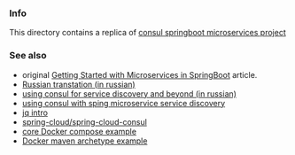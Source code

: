 ### Info

This directory contains a replica of [consul springboot microservices project](https://github.com/guedim/spring-projects/tree/master/consul-microservice-discovery-sample)

### See also

  * original [Getting Started with Microservices in SpringBoot](https://www.infoq.com/articles/Microservices-SpringBoot) article.
  * [Russian transtation (in russian)](https://habr.com/company/otus/blog/413567/)
  * [using consul for service discovery and beyond (in russian)](https://eax.me/consul/)
  * [using consul with sping microservice service discovery](http://cloud.spring.io/spring-cloud-consul/1.3.x/multi/multi_spring-cloud-consul-discovery.html)
  * [jq intro](https://www.youtube.com/watch?v=NzqBhHVJMDI)
  * [spring-cloud/spring-cloud-consul](https://github.com/spring-cloud/spring-cloud-consul)
  * [core Docker compose example](https://examples.javacodegeeks.com/devops/docker/docker-compose-example/)
  * [Docker maven archetype example](http://geekyplatypus.com/packaging-and-serving-your-java-application-with-docker/)
